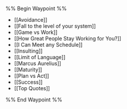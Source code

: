 %% Begin Waypoint %%
- [[Avoidance]]
- [[Fall to the level of your system]]
- [[Game vs Work]]
- [[How Great People Stay Working for You?]]
- [[I Can Meet any Schedule]]
- [[Insulting]]
- [[Limit of Language]]
- [[Marcus Aurelius]]
- [[Maturity]]
- [[Plan vs Act]]
- [[Success]]
- [[Top Quotes]]

%% End Waypoint %%